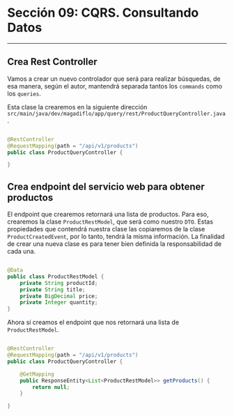 # Sección 09: CQRS. Consultando Datos

---

## Crea Rest Controller

Vamos a crear un nuevo controlador que será para realizar búsquedas, de esa manera, según el autor, mantendrá separada
tantos los `commands` como los `queries`.

Esta clase la crearemos en la siguiente dirección
`src/main/java/dev/magadiflo/app/query/rest/ProductQueryController.java`.

````java

@RestController
@RequestMapping(path = "/api/v1/products")
public class ProductQueryController {

}
````

## Crea endpoint del servicio web para obtener productos

El endpoint que crearemos retornará una lista de productos. Para eso, crearemos la clase `ProductRestModel`, que será
como nuestro `DTO`. Estas propiedades que contendrá nuestra clase las copiaremos de la clase `ProductCreatedEvent`,
por lo tanto, tendrá la misma información. La finalidad de crear una nueva clase es para tener bien definida la
responsabilidad de cada una.

````java

@Data
public class ProductRestModel {
    private String productId;
    private String title;
    private BigDecimal price;
    private Integer quantity;
}
````

Ahora sí creamos el endpoint que nos retornará una lista de `ProductRestModel`.

````java

@RestController
@RequestMapping(path = "/api/v1/products")
public class ProductQueryController {

    @GetMapping
    public ResponseEntity<List<ProductRestModel>> getProducts() {
        return null;
    }

}
````